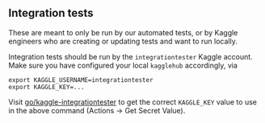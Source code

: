 ## Integration tests

These are meant to only be run by our automated tests, or by Kaggle engineers
who are creating or updating tests and want to run locally.

Integration tests should be run by the `integrationtester` Kaggle account. Make
sure you have configured your local `kagglehub` accordingly, via
```
export KAGGLE_USERNAME=integrationtester
export KAGGLE_KEY=...
```
Visit [go/kaggle-integrationtester](http://go/kaggle-integrationtester) to get
the correct `KAGGLE_KEY` value to use in the above command (Actions -> Get
Secret Value).
